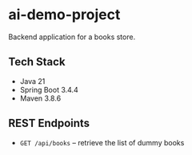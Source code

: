 # ai-demo-project

Backend application for a books store.

## Tech Stack
- Java 21
- Spring Boot 3.4.4
- Maven 3.8.6

## REST Endpoints

- `GET /api/books` – retrieve the list of dummy books
